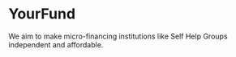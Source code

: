 # YourFund
We aim to make micro-financing institutions like Self Help Groups independent and affordable.
